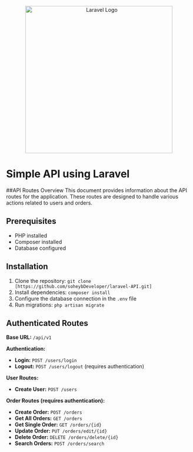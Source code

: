 <p align="center"><a href="https://laravel.com" target="_blank"><img src="https://raw.githubusercontent.com/laravel/art/master/logo-lockup/5%20SVG/2%20CMYK/1%20Full%20Color/laravel-logolockup-cmyk-red.svg" width="400" alt="Laravel Logo"></a></p>

# Simple API using Laravel

##API Routes Overview
This document provides information about the API routes for the application. These routes are designed to handle various actions related to users and orders.
<!-- 
## Postman Test Link

[Link to Postman collection for testing the API](https://www.postman.com/your-workspace/your-collection/) -->

## Prerequisites

- PHP installed
- Composer installed
- Database configured

## Installation

1. Clone the repository: `git clone [https://github.com/soheybDeveloper/laravel-API.git]`
2. Install dependencies: `composer install`
3. Configure the database connection in the `.env` file
4. Run migrations: `php artisan migrate`
## Authenticated Routes

**Base URL:** `/api/v1`

**Authentication:**

- **Login:** `POST /users/login`
- **Logout:** `POST /users/logout` (requires authentication)

**User Routes:**

- **Create User:** `POST /users`

**Order Routes (requires authentication):**

- **Create Order:** `POST /orders`
- **Get All Orders:** `GET /orders`
- **Get Single Order:** `GET /orders/{id}`
- **Update Order:** `PUT /orders/edit/{id}`
- **Delete Order:** `DELETE /orders/delete/{id}`
- **Search Orders:** `POST /orders/search`
